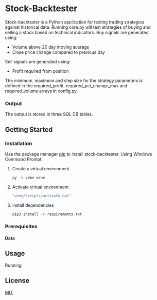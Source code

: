 # Stock-Backtester

Stock-backtester is a Python application for testing trading strategies against historical data. 
Running core.py will test strategies of buying and selling a stock based on technical indicators. Buy signals are 
generated using:
* Volume above 20 day moving average
* Close price change compared to previous day

Sell signals are generated using:
* Profit required from position

The minimum, maximum and step size for the strategy parameters is defined in the required_profit,
required_pct_change_max and required_volume arrays in config.py.

### Output
The output is stored in three SQL DB tables.

## Getting Started

### Installation

Use the package manager [pip](https://pip.pypa.io/en/stable/) to install stock-backtester. Using Windows Command Prompt:

1. Create a virtual environment
    ```bash
    py -m venv venv
    ```
2. Activate virtual environment
    ```bash
    "venv/Scripts/activate.bat"
    ```
3. Install dependencies
    ```bash
    pip3 install -r requirements.txt
    ```
### Prerequisites

#### Data



## Usage

Running

## License
[MIT](https://choosealicense.com/licenses/mit/)